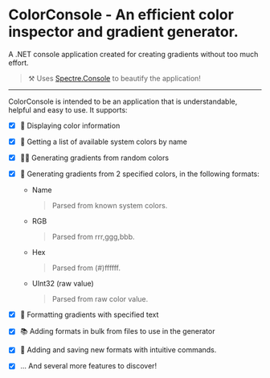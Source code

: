 # ColorConsole - An efficient color inspector and gradient generator.

A .NET console application created for creating gradients without too much effort.

> ⚒️ Uses [Spectre.Console](https://github.com/spectreconsole/Spectre.Console) to beautify the application!

----

ColorConsole is intended to be an application that is understandable, helpful and easy to use. It supports:

- [x] 🎨 Displaying color information

- [x] 📃 Getting a list of available system colors by name

- [x] 🏳️‍🌈 Generating gradients from random colors

- [x] 🌈 Generating gradients from 2 specified colors, in the following formats:
  - Name
    > Parsed from known system colors.
  - RGB
    > Parsed from rrr,ggg,bbb.
  - Hex
    > Parsed from (#)ffffff.
  - UInt32 (raw value)
    > Parsed from raw color value.

- [x] 💬 Formatting gradients with specified text

- [x] 📚 Adding formats in bulk from files to use in the generator

- [x] 📗 Adding and saving new formats with intuitive commands.

- [x] ... And several more features to discover!
